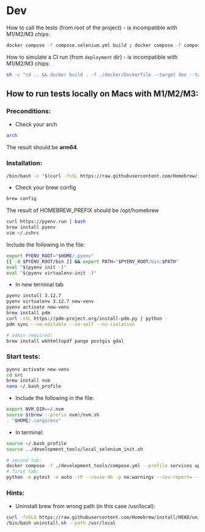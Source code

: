 # Dev

How to call the tests (from root of the project) - is incompatible with M1/M2/M3 chips:

```bash
docker compose -f compose.selenium.yml build ; docker compose -f compose.selenium.yml run --rm selenium
```

How to simulate a CI run (from `deployment` dir) - is incompatible with M1/M2/M3 chips:
```bash
sh -c "cd .. && docker build . -f ./docker/Dockerfile --target dev --tag unicef/hct-mis-backend-dev && docker build . -f ./docker/Dockerfile --target dist --tag unicef/hct-mis-backend-dist" && dev_backend_image=unicef/hct-mis-backend-dev dist_backend_image=unicef/hct-mis-backend-dist docker compose -f docker-compose.selenium.yml run --build --rm selenium; dev_backend_image=unicef/hct-mis-backend-dev dist_backend_image=unicef/hct-mis-backend-dist docker compose -f docker-compose.selenium.yml down --remove-orphans
```

<b><h2>How to run tests locally on Macs with M1/M2/M3:</h2></b>

<b><h3>Preconditions:</h3></b>
- Check your arch
```bash
arch
```
The result should be **arm64**.


<b><h3>Installation:</h3></b>
```bash
/bin/bash -c "$(curl -fsSL https://raw.githubusercontent.com/Homebrew/install/HEAD/install.sh)"
```

- Check your brew config
```bash
brew config
```
The result of HOMEBREW_PREFIX should be /opt/homebrew

```bash
curl https://pyenv.run | bash
brew install pyenv
vim ~/.zshrc
```

Include the following in the file:
```bash
export PYENV_ROOT="$HOME/.pyenv"
[[ -d $PYENV_ROOT/bin ]] && export PATH="$PYENV_ROOT/bin:$PATH"
eval "$(pyenv init -)"
eval "$(pyenv virtualenv-init -)"
```

- In new terminal tab
```bash
pyenv install 3.12.7
pyenv virtualenv 3.12.7 new-venv
pyenv activate new-venv
brew install pdm
curl -sSL https://pdm-project.org/install-pdm.py | python -
pdm sync --no-editable --no-self --no-isolation

# admin required:
brew install wkhtmltopdf pango postgis gdal
```

<b><h3>Start tests:</h3></b>
```bash
pyenv activate new-venv
cd src
brew install nvm
nano ~/.bash_profile
```
- Include the following in the file:
```bash
export NVM_DIR=~/.nvm
source $(brew --prefix nvm)/nvm.sh
. "$HOME/.cargo/env"
```
- In terminal:
```bash
source ~/.bash_profile
source ../development_tools/local_selenium_init.sh

# second tab:
docker compose -f ./development_tools/compose.yml --profile services up --build
# first tab:
python -m pytest -n auto -rP --reuse-db -p no:warnings --cov-report= --capture=sys --html-report=$OUTPUT_DATA_ROOT/report/report.html tests/selenium
```

<b><h3>Hints:</h3></b>
- Uninstall brew from wrong path (in this case /usr/local):
```bash
curl -fsSLO https://raw.githubusercontent.com/Homebrew/install/HEAD/uninstall.sh
/bin/bash uninstall.sh --path /usr/local
```
